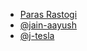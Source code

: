 * [Paras Rastogi](https://github.com/parascoder1)
* [@jain-aayush](https://github.com/jain-aayush)
* [@j-tesla](https://github.com/j-tesla)
